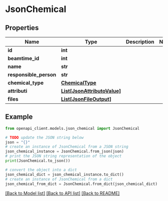 # JsonChemical


## Properties

Name | Type | Description | Notes
------------ | ------------- | ------------- | -------------
**id** | **int** |  | 
**beamtime_id** | **int** |  | 
**name** | **str** |  | 
**responsible_person** | **str** |  | 
**chemical_type** | [**ChemicalType**](ChemicalType.md) |  | 
**attributi** | [**List[JsonAttributoValue]**](JsonAttributoValue.md) |  | 
**files** | [**List[JsonFileOutput]**](JsonFileOutput.md) |  | 

## Example

```python
from openapi_client.models.json_chemical import JsonChemical

# TODO update the JSON string below
json = "{}"
# create an instance of JsonChemical from a JSON string
json_chemical_instance = JsonChemical.from_json(json)
# print the JSON string representation of the object
print(JsonChemical.to_json())

# convert the object into a dict
json_chemical_dict = json_chemical_instance.to_dict()
# create an instance of JsonChemical from a dict
json_chemical_from_dict = JsonChemical.from_dict(json_chemical_dict)
```
[[Back to Model list]](../README.md#documentation-for-models) [[Back to API list]](../README.md#documentation-for-api-endpoints) [[Back to README]](../README.md)


